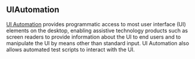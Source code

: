 ## UIAutomation

[UI Automation](https://docs.microsoft.com/en-us/dotnet/framework/ui-automation/ui-automation-overview) provides programmatic access to most user interface (UI) elements on the desktop, enabling assistive technology products such as screen readers to provide information about the UI to end users and to manipulate the UI by means other than standard input. UI Automation also allows automated test scripts to interact with the UI.